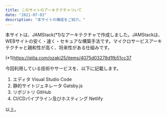 ```yaml
---
title: このサイトのアーキテクチャついて
date: "2021-07-03"
description: "本サイトの構成をご紹介。"
---
```


本サイトは、JAMStack(*1)なアーキテクチャで作成しました。JAMStackは、WEBサイトの安く・速く・セキュアな構築手法です。マイクロサービスアーキテクチャと親和性が高く、将来性がある仕組みです。

(*1)https://qiita.com/ozaki25/items/4075d03278d1fb51cc37


今回利用している技術やサービスを、以下に記載します。

1. エディタ
   Visual Studio Code
2. 静的サイトジェネレータ
   Gatsby.js
3. リポジトリ
   GitHub
4. CI/CDパイプライン及びホスティング
   Netlify 

以上。